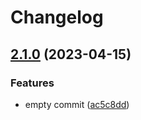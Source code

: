 # Changelog

## [2.1.0](https://github.com/oxcabe/SIMDE/compare/v2.0.0...v2.1.0) (2023-04-15)


### Features

* empty commit ([ac5c8dd](https://github.com/oxcabe/SIMDE/commit/ac5c8dd39fd82ae784e8b5d265a8277891e5b051))
